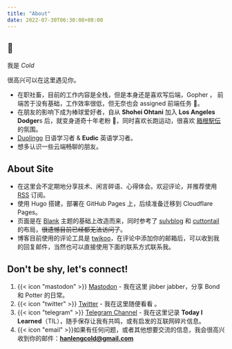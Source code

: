 ```yaml
---
title: "About"
date: 2022-07-30T06:30:08+08:00
---
```


## 👏

我是 _Cold_

很高兴可以在这里遇见你。

- 在职社畜，目前的工作内容是全栈，但是本身还是喜欢写后端，Gopher ， 前端苦于没有基础，工作效率很低，但无奈也会 assigned 前端任务 🥹。
- 在朋友的影响下成为棒球爱好者，自从 **Shohei Ohtani** 加入 **Los Angeles Dodger**s 后，就变身道奇十年老粉 🤣，同时喜欢长跑运动，很喜欢 [箱根駅伝](https://www.hakone-ekiden.jp/) 的氛围。
- [Duolingo](https://www.duolingo.com/profile/1L9q7) 日语学习者 & **Eudic** 英语学习者。
- 想多认识一些云端畅聊的朋友。

## About Site

- 在这里会不定期地分享技术、闲言碎语、心得体会。欢迎评论，并推荐使用 [RSS](http://coldcoding.top/index.xml) 订阅。
- 使用 Hugo 搭建，部署在 GitHub Pages 上，后续准备迁移到 Cloudflare Pages。
- 页面是在 [Blank](https://github.com/vimux/blank) 主题的基础上改造而来，同时参考了 [sulvblog](https://www.sulvblog.cn/) 和 [cuttontail](https://cuttontail.blog/) 的布局，~~很遗憾目前已经都无法访问了~~。
- 博客目前使用的评论工具是 [twikoo](https://twikoo.js.org/)，在评论中添加你的邮箱后，可以收到我的回复邮件，当然也可以直接使用下面的联系方式联系我。

## Don't be shy, let's connect!

1. {{< icon "mastodon" >}} [Mastodon](https://mastodon.world/@hanleng) - 我在这里 jibber jabber，分享 Bond 和 Potter 的日常。
2. {{< icon "twitter" >}} [Twitter](https://twitter.com/cuttondev) - 我在这里随便看看 。
3. {{< icon "telegram" >}} [Telegram Channel](https://t.me/coldbinary) - 我在这里记录 **Today I Learned**（TIL），随手保存让我有共鸣，或有启发的互联网碎片信息。
4. {{< icon "email" >}}如果有任何问题，或者其他想要交流的信息，我会很高兴收到你的邮件：**hanlengcold@gmail.com**
